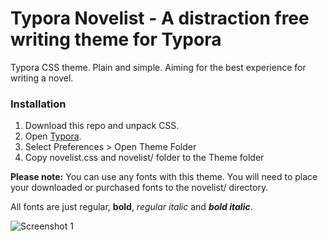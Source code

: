 # Typora Novelist - A distraction free writing theme for Typora

Typora CSS theme. Plain and simple. Aiming for the best experience for writing a novel.

### Installation

1. Download this repo and unpack CSS.
2. Open [Typora](http://typora.io).
3. Select Preferences > Open Theme Folder
4. Copy novelist.css and novelist/ folder to the Theme folder

**Please note:** You can use any fonts with this theme. You will need to place your downloaded or purchased fonts to the novelist/ directory.

All fonts are just regular, **bold**, *regular italic* and ***bold italic***.

![Screenshot 1](https://i.imgur.com/R3Ka9fA.png "Screenshot")
